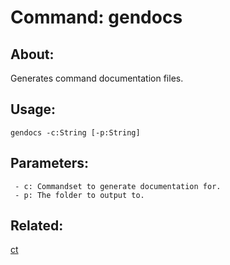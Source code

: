 Command: gendocs
====================

About:
--------------------
Generates command documentation files.

Usage:
--------------------
```
gendocs -c:String [-p:String] 
```

Parameters:
--------------------
```
 - c: Commandset to generate documentation for.
 - p: The folder to output to.

```

Related:
--------------------
[ct](index.md)
